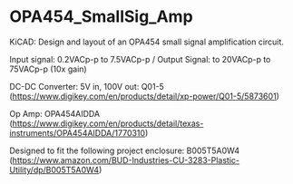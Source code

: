 # OPA454_SmallSig_Amp
KiCAD: Design and layout of an OPA454 small signal amplification circuit. 

Input signal: 0.2VACp-p to 7.5VACp-p / Output Signal: to 20VACp-p to 75VACp-p (10x gain)

DC-DC Converter: 5V in, 100V out: Q01-5 (https://www.digikey.com/en/products/detail/xp-power/Q01-5/5873601)

Op Amp: OPA454AIDDA (https://www.digikey.com/en/products/detail/texas-instruments/OPA454AIDDA/1770310)

Designed to fit the following project enclosure: B005T5A0W4 (https://www.amazon.com/BUD-Industries-CU-3283-Plastic-Utility/dp/B005T5A0W4)
